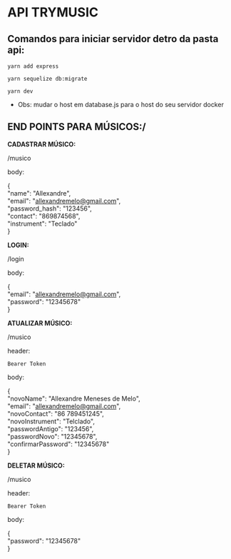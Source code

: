 # API TRYMUSIC

## Comandos para iniciar servidor detro da pasta api:

	yarn add express

	yarn sequelize db:migrate

	yarn dev
  * Obs: mudar o host em database.js para o host do seu servidor docker
## END POINTS PARA MÚSICOS:/


**CADASTRAR MÚSICO:**

/musico

body:

{\
	"name": "Allexandre",\
	"email": "allexandremelo@gmail.com",\
	"password_hash": "123456",\
	"contact": "869874568",\
	"instrument": "Teclado"\
}

**LOGIN:**

/login

body:

{\
	"email": "allexandremelo@gmail.com",\
	"password": "12345678"\
}

**ATUALIZAR MÚSICO:**

/musico

header:

    Bearer Token
    
body:

{\
	"novoName": "Allexandre Meneses de Melo",\
	"email": "allexandremelo@gmail.com",\
	"novoContact": "86 789451245",\
	"novoInstrument": "Telclado",\
	"passwordAntigo": "123456",\
	"passwordNovo": "12345678",\
	"confirmarPassword": "12345678"\
}

**DELETAR MÚSICO:**

/musico

header:

    Bearer Token
    
body:

{\
	"password": "12345678"\
}
